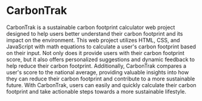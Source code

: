 # CarbonTrak

CarbonTrak is a sustainable carbon footprint calculator web project designed to help users better understand their carbon footprint and its impact on the environment. This web project utilizes HTML, CSS, and JavaScript with math equations to calculate a user's carbon footprint based on their input. Not only does it provide users with their carbon footprint score, but it also offers personalized suggestions and dynamic feedback to help reduce their carbon footprint. Additionally, CarbonTrak compares a user's score to the national average, providing valuable insights into how they can reduce their carbon footprint and contribute to a more sustainable future. With CarbonTrak, users can easily and quickly calculate their carbon footprint and take actionable steps towards a more sustainable lifestyle.
